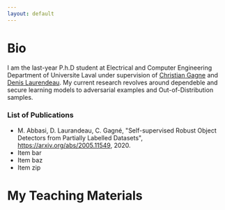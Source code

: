 ```yaml
---
layout: default
---
```



# Bio
I am the last-year P.h.D student at Electrical and Computer Engineering Department of Universite Laval under supervision of [Christian Gagne](http://vision.gel.ulaval.ca/~cgagne/) and [Denis Laurendeau](http://vision.gel.ulaval.ca/~laurend/). My current research revolves around dependeble and secure learning models to adversarial examples and Out-of-Distribution samples. 



### List of Publications

*   [](/images/Our_proposal.pdf) M. Abbasi, D. Laurandeau, C. Gagné, "Self-supervised Robust Object Detectors from Partially Labelled Datasets", https://arxiv.org/abs/2005.11549, 2020.
*   Item bar
*   Item baz
*   Item zip

# My Teaching Materials

